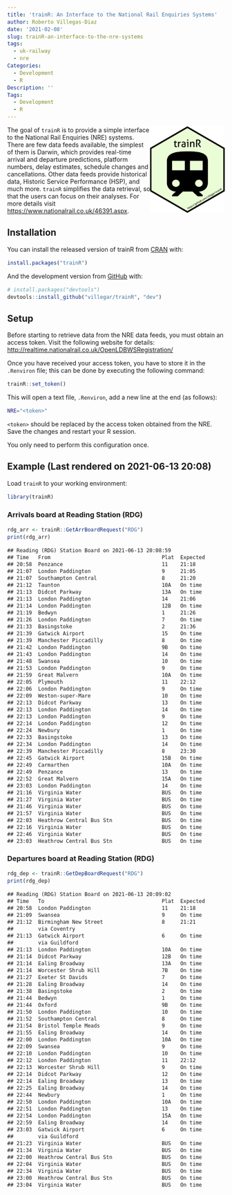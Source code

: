 ```yaml
---
title: 'trainR: An Interface to the National Rail Enquiries Systems'
author: Roberto Villegas-Diaz
date: '2021-02-08'
slug: trainR-an-interface-to-the-nre-systems
tags:
  - uk-railway
  - nre
Categories:
  - Development
  - R
Description: ''
Tags:
  - Development
  - R
---
```


<img src="https://raw.githubusercontent.com/villegar/trainR/main/inst/images/logo.png" alt="logo" align="right" height=200px/>

The goal of `trainR` is to provide a simple interface to the 
National Rail Enquiries (NRE) systems. There are few data feeds 
available, the simplest of them is Darwin, which provides real-time 
arrival and departure predictions, platform numbers, delay estimates, 
schedule changes and cancellations. Other data feeds provide historical 
data, Historic Service Performance (HSP), and much more. `trainR` 
simplifies the data retrieval, so that the users can focus on their 
analyses. For more details visit 
https://www.nationalrail.co.uk/46391.aspx.

## Installation

You can install the released version of trainR from [CRAN](https://CRAN.R-project.org) with:

``` r
install.packages("trainR")
```

And the development version from [GitHub](https://github.com/) with:

``` r
# install.packages("devtools")
devtools::install_github("villegar/trainR", "dev")
```

## Setup
Before starting to retrieve data from the NRE data feeds, you must obtain an access token. 
Visit the following website for details: http://realtime.nationalrail.co.uk/OpenLDBWSRegistration/

Once you have received your access token, you have to store it in the `.Renviron` file; this can be 
done by executing the following command:


```r
trainR::set_token()
```

This will open a text file, `.Renviron`, add a new line at the end (as follows):

```bash
NRE="<token>"
```

`<token>` should be replaced by the access token obtained from the NRE. Save the changes and restart 
your R session.

You only need to perform this configuration once.

## Example (Last rendered on 2021-06-13 20:08)

Load `trainR` to your working environment:

```r
library(trainR)
```

### Arrivals board at Reading Station (RDG)


```r
rdg_arr <- trainR::GetArrBoardRequest("RDG")
print(rdg_arr)
```

```
## Reading (RDG) Station Board on 2021-06-13 20:08:59
## Time   From                                    Plat  Expected
## 20:58  Penzance                                11    21:18
## 21:07  London Paddington                       9     21:05
## 21:07  Southampton Central                     8     21:20
## 21:12  Taunton                                 10A   On time
## 21:13  Didcot Parkway                          13A   On time
## 21:13  London Paddington                       14    21:06
## 21:14  London Paddington                       12B   On time
## 21:19  Bedwyn                                  1     21:26
## 21:26  London Paddington                       7     On time
## 21:33  Basingstoke                             2     21:36
## 21:39  Gatwick Airport                         15    On time
## 21:39  Manchester Piccadilly                   8     On time
## 21:42  London Paddington                       9B    On time
## 21:43  London Paddington                       14    On time
## 21:48  Swansea                                 10    On time
## 21:53  London Paddington                       9     On time
## 21:59  Great Malvern                           10A   On time
## 22:05  Plymouth                                11    22:12
## 22:06  London Paddington                       9     On time
## 22:09  Weston-super-Mare                       10    On time
## 22:13  Didcot Parkway                          13    On time
## 22:13  London Paddington                       14    On time
## 22:13  London Paddington                       9     On time
## 22:14  London Paddington                       12    On time
## 22:24  Newbury                                 1     On time
## 22:33  Basingstoke                             13    On time
## 22:34  London Paddington                       14    On time
## 22:39  Manchester Piccadilly                   8     23:30
## 22:45  Gatwick Airport                         15B   On time
## 22:49  Carmarthen                              10A   On time
## 22:49  Penzance                                13    On time
## 22:52  Great Malvern                           15A   On time
## 23:03  London Paddington                       14    On time
## 21:16  Virginia Water                          BUS   On time
## 21:27  Virginia Water                          BUS   On time
## 21:46  Virginia Water                          BUS   On time
## 21:57  Virginia Water                          BUS   On time
## 22:03  Heathrow Central Bus Stn                BUS   On time
## 22:16  Virginia Water                          BUS   On time
## 22:46  Virginia Water                          BUS   On time
## 23:03  Heathrow Central Bus Stn                BUS   On time
```

### Departures board at Reading Station (RDG)


```r
rdg_dep <- trainR::GetDepBoardRequest("RDG")
print(rdg_dep)
```

```
## Reading (RDG) Station Board on 2021-06-13 20:09:02
## Time   To                                      Plat  Expected
## 20:58  London Paddington                       11    21:18
## 21:09  Swansea                                 9     On time
## 21:12  Birmingham New Street                   8     21:21
##        via Coventry                            
## 21:13  Gatwick Airport                         6     On time
##        via Guildford                           
## 21:13  London Paddington                       10A   On time
## 21:14  Didcot Parkway                          12B   On time
## 21:14  Ealing Broadway                         13A   On time
## 21:14  Worcester Shrub Hill                    7B    On time
## 21:27  Exeter St Davids                        7     On time
## 21:28  Ealing Broadway                         14    On time
## 21:38  Basingstoke                             2     On time
## 21:44  Bedwyn                                  1     On time
## 21:44  Oxford                                  9B    On time
## 21:50  London Paddington                       10    On time
## 21:52  Southampton Central                     8     On time
## 21:54  Bristol Temple Meads                    9     On time
## 21:55  Ealing Broadway                         14    On time
## 22:00  London Paddington                       10A   On time
## 22:09  Swansea                                 9     On time
## 22:10  London Paddington                       10    On time
## 22:12  London Paddington                       11    22:12
## 22:13  Worcester Shrub Hill                    9     On time
## 22:14  Didcot Parkway                          12    On time
## 22:14  Ealing Broadway                         13    On time
## 22:25  Ealing Broadway                         14    On time
## 22:44  Newbury                                 1     On time
## 22:50  London Paddington                       10A   On time
## 22:51  London Paddington                       13    On time
## 22:54  London Paddington                       15A   On time
## 22:59  Ealing Broadway                         14    On time
## 23:03  Gatwick Airport                         6     On time
##        via Guildford                           
## 21:23  Virginia Water                          BUS   On time
## 21:34  Virginia Water                          BUS   On time
## 22:00  Heathrow Central Bus Stn                BUS   On time
## 22:04  Virginia Water                          BUS   On time
## 22:34  Virginia Water                          BUS   On time
## 23:00  Heathrow Central Bus Stn                BUS   On time
## 23:04  Virginia Water                          BUS   On time
```

